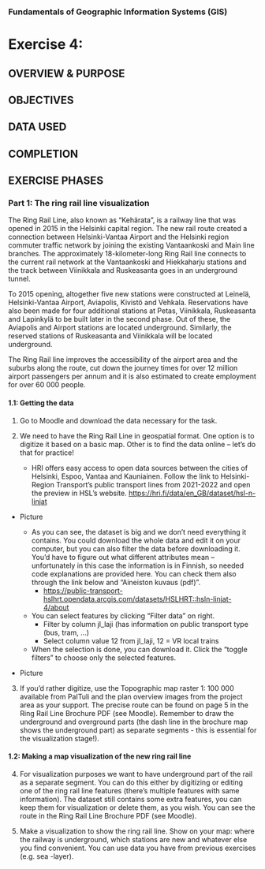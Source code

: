 ### Fundamentals of Geographic Information Systems (GIS)

# Exercise 4: 

## OVERVIEW & PURPOSE

## OBJECTIVES

## DATA USED

## COMPLETION

## EXERCISE PHASES

### Part 1: The ring rail line visualization
The Ring Rail Line, also known as “Kehärata”, is a railway line that was opened in 2015 in the Helsinki capital region. The new rail route created a connection between Helsinki-Vantaa Airport and the Helsinki region commuter traffic network by joining the existing Vantaankoski and Main line branches. The approximately 18-kilometer-long Ring Rail line connects to the current rail network at the Vantaankoski and Hiekkaharju stations and the track between Viinikkala and Ruskeasanta goes in an underground tunnel.

To 2015 opening, altogether five new stations were constructed at Leinelä, Helsinki-Vantaa Airport, Aviapolis, Kivistö and Vehkala. Reservations have also been made for four additional stations at Petas, Viinikkala, Ruskeasanta and Lapinkylä to be built later in the second phase. Out of these, the Aviapolis and Airport stations are located underground. Similarly, the reserved stations of Ruskeasanta and Viinikkala will be located underground.

The Ring Rail line improves the accessibility of the airport area and the suburbs along the route, cut down the journey times for over 12 million airport passengers per annum and it is also estimated to create employment for over 60 000 people.

#### 1.1: Getting the data
1. Go to Moodle and download the data necessary for the task.

2. We need to have the Ring Rail Line in geospatial format. One option is to digitize it based on a basic map. Other is to find the data online – let’s do that for practice!
	- HRI offers easy access to open data sources between the cities of Helsinki, Espoo, Vantaa and Kauniainen. Follow the link to Helsinki-Region Transport’s public transport lines from 2021-2022 and open the preview in HSL’s website. https://hri.fi/data/en_GB/dataset/hsl-n-linjat

- Picture 

	- As you can see, the dataset is big and we don’t need everything it contains. You could download the whole data and edit it on your computer, but you can also filter the data before downloading it. You’d have to figure out what different attributes mean – unfortunately in this case the information is in Finnish, so needed code explanations are provided here. You can check them also through the link below and “Aineiston kuvaus (pdf)”.
		- https://public-transport-hslhrt.opendata.arcgis.com/datasets/HSLHRT::hsln-linjat-4/about
	- You can select features by clicking “Filter data” on right.
		- Filter by column jl_laji (has information on public transport type (bus, tram, …)
		- Select column value 12 from jl_laji, 12 = VR local trains
	- When the selection is done, you can download it. Click the “toggle filters” to choose only the selected features.

- Picture 

3. If you’d rather digitize, use the Topographic map raster 1: 100 000 available from PaITuli and the plan overview images from the project area as your support. The precise route can be found on page 5 in the Ring Rail Line Brochure PDF (see Moodle). Remember to draw the underground and overground parts (the dash line in the brochure map shows the underground part) as separate segments - this is essential for the visualization stage!).

#### 1.2: Making a map visualization of the new ring rail line
4. For visualization purposes we want to have underground part of the rail as a separate segment. You can do this either by digitizing or editing one of the ring rail line features (there’s multiple features with same information). The dataset still contains some extra features, you can keep them for visualization or delete them, as you wish. You can see the route in the Ring Rail Line Brochure PDF (see Moodle).

5. Make a visualization to show the ring rail line. Show on your map: where the railway is underground, which stations are new and whatever else you find convenient. You can use data you have from previous exercises (e.g. sea -layer).
<!--stackedit_data:
eyJkaXNjdXNzaW9ucyI6eyJFdFByYk5zWUdNWWhPWXRSIjp7In
N0YXJ0IjoxNDUyLCJlbmQiOjE0NTgsInRleHQiOiJNb29kbGUi
fSwicjFuaW14MW1CdWx6YVhkViI6eyJzdGFydCI6MTk2MSwiZW
5kIjoxOTcwLCJ0ZXh0IjoiLSBQaWN0dXJlIn0sIkNVTHg0QmVW
RFZzMm5GSUEiOnsic3RhcnQiOjI4MzUsImVuZCI6Mjg0NCwidG
V4dCI6Ii0gUGljdHVyZSJ9LCJHMTlOS0JJTGloREF2ME5FIjp7
InN0YXJ0IjozMzUyLCJlbmQiOjM3NjcsInRleHQiOiI0LiBGb3
IgdmlzdWFsaXphdGlvbiBwdXJwb3NlcyB3ZSB3YW50IHRvIGhh
dmUgdW5kZXJncm91bmQgcGFydCBvZiB0aGUgcmFpbCBhcyBh4o
CmIn19LCJjb21tZW50cyI6eyJIdTFvbDdHaUY2aEJ0M2NJIjp7
ImRpc2N1c3Npb25JZCI6IkV0UHJiTnNZR01ZaE9ZdFIiLCJzdW
IiOiJnaDo0MDMwNDc4OCIsInRleHQiOiJDb3JyZWN0IiwiY3Jl
YXRlZCI6MTY4Njg5ODQwNjgxMn0sIkl1RzdoTmFPaTRSSWFmS2
UiOnsiZGlzY3Vzc2lvbklkIjoicjFuaW14MW1CdWx6YVhkViIs
InN1YiI6ImdoOjQwMzA0Nzg4IiwidGV4dCI6IkFkZCBwaWN0dX
JlIiwiY3JlYXRlZCI6MTY4Njg5ODc1NTk0MH0sIldIT2FsR3g1
aHl2RUo4Q0UiOnsiZGlzY3Vzc2lvbklkIjoiQ1VMeDRCZVZEVn
MybkZJQSIsInN1YiI6ImdoOjQwMzA0Nzg4IiwidGV4dCI6IkFk
ZCBwaWN0dXJlIiwiY3JlYXRlZCI6MTY4Njg5ODc4NzgwNX0sIn
RlejBtMmF0M3pYTGZYcmMiOnsiZGlzY3Vzc2lvbklkIjoiRzE5
TktCSUxpaERBdjBORSIsInN1YiI6ImdoOjQwMzA0Nzg4IiwidG
V4dCI6IldyaXRlIHRoaXMgb3V0IHdpdGggbW9yZSBpbnN0cnVj
dGlvbnMsIGUuZy4gcmVtaW5kIGhvdyB0byBkaWdpdGl6ZSwgaG
93IHRvIGVkaXQgZXhpc3RpbmcgZmVhdHVyZXMsIGV0YyIsImNy
ZWF0ZWQiOjE2ODY4OTg5MjUzMTd9LCJFTlpjSnA0dEZ2WHF6eW
JGIjp7ImRpc2N1c3Npb25JZCI6IkcxOU5LQklMaWhEQXYwTkUi
LCJzdWIiOiJnaDo0MDMwNDc4OCIsInRleHQiOiJUZXN0IHRoaX
Mgc2VjdGlvbiB3aGVuIHdyaXRpbmcgc2luY2UgaXQgd2FzIHRy
aWNreSB3aGVuIEkgZGlkIGl0IiwiY3JlYXRlZCI6MTY4Njg5OD
k0MDA5M319LCJoaXN0b3J5IjpbLTEzMzk3NTA5NTgsLTEzODAx
NTEyODgsNzMwOTk4MTE2XX0=
-->